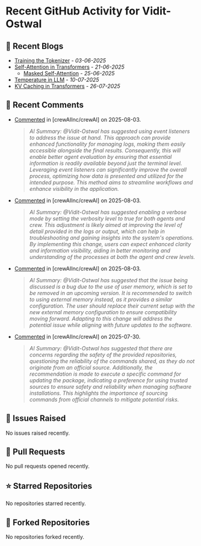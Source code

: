 # Recent GitHub Activity for Vidit-Ostwal

## 📝 Recent Blogs
- [Training the Tokenizer](https://www.notion.so/207e478805d48090b34fcc5c8e8c3c01?v=207e478805d480cfac6c000ca3c80482) - *03-06-2025*
- [Self-Attention in Transformers](https://www.notion.so/viditostwal/Self-Attention-in-Transformers-216e478805d48005b515fac90e1d76e0) - *21-06-2025*
  - [Masked Self-Attention](https://www.notion.so/viditostwal/Self-Attention-in-Transformers-216e478805d48005b515fac90e1d76e0) - *25-06-2025*
- [Temperature in LLM](https://open.substack.com/pub/viditostwal/p/how-does-temperature-changes-the?r=m52qu&utm_campaign=post&utm_medium=web&showWelcomeOnShare=false) - *10-07-2025*
- [KV Caching in Transformers](https://open.substack.com/pub/viditostwal/p/kv-key-value-cache-in-transformers?r=m52qu&utm_campaign=post&utm_medium=web&showWelcomeOnShare=false) - *26-07-2025*
## 💬 Recent Comments
- [Commented](https://github.com/crewAIInc/crewAI/issues/3268#issuecomment-3148583885) in [crewAIInc/crewAI] on 2025-08-03.
  > *AI Summary: @Vidit-Ostwal has suggested using event listeners to address the issue at hand. This approach can provide enhanced functionality for managing logs, making them easily accessible alongside the final results. Consequently, this will enable better agent evaluation by ensuring that essential information is readily available beyond just the terminal level. Leveraging event listeners can significantly improve the overall process, optimizing how data is presented and utilized for the intended purpose. This method aims to streamline workflows and enhance visibility in the application.*
- [Commented](https://github.com/crewAIInc/crewAI/issues/3268#issuecomment-3148562680) in [crewAIInc/crewAI] on 2025-08-03.
  > *AI Summary: @Vidit-Ostwal has suggested enabling a verbose mode by setting the verbosity level to true for both agents and crew. This adjustment is likely aimed at improving the level of detail provided in the logs or output, which can help in troubleshooting and gaining insights into the system's operations. By implementing this change, users can expect enhanced clarity and information visibility, aiding in better monitoring and understanding of the processes at both the agent and crew levels.*
- [Commented](https://github.com/crewAIInc/crewAI/issues/3266#issuecomment-3148524005) in [crewAIInc/crewAI] on 2025-08-03.
  > *AI Summary: @Vidit-Ostwal has suggested that the issue being discussed is a bug due to the use of user memory, which is set to be removed in an upcoming version. It is recommended to switch to using external memory instead, as it provides a similar configuration. The user should replace their current setup with the new external memory configuration to ensure compatibility moving forward. Adapting to this change will address the potential issue while aligning with future updates to the software.*
- [Commented](https://github.com/crewAIInc/crewAI/issues/3176#issuecomment-3136874598) in [crewAIInc/crewAI] on 2025-07-30.
  > *AI Summary: @Vidit-Ostwal has suggested that there are concerns regarding the safety of the provided repositories, questioning the reliability of the commands shared, as they do not originate from an official source. Additionally, the recommendation is made to execute a specific command for updating the package, indicating a preference for using trusted sources to ensure safety and reliability when managing software installations. This highlights the importance of sourcing commands from official channels to mitigate potential risks.*

## 🐛 Issues Raised
No issues raised recently.

## 🚀 Pull Requests
No pull requests opened recently.

## ⭐ Starred Repositories
No repositories starred recently.

## 🍴 Forked Repositories
No repositories forked recently.
